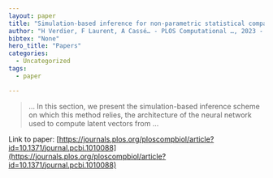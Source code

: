 ```yaml
---
layout: paper
title: "Simulation-based inference for non-parametric statistical comparison of biomolecule dynamics"
author: "H Verdier, F Laurent, A Cassé… - PLOS Computational …, 2023 - journals.plos.org"
bibtex: "None"
hero_title: "Papers"
categories:
  - Uncategorized
tags:
  - paper

---
```

>… In this section, we present the simulation-based inference scheme on which this method relies, the architecture of the neural network used to compute latent vectors from …

Link to paper: [https://journals.plos.org/ploscompbiol/article?id=10.1371/journal.pcbi.1010088](https://journals.plos.org/ploscompbiol/article?id=10.1371/journal.pcbi.1010088)
